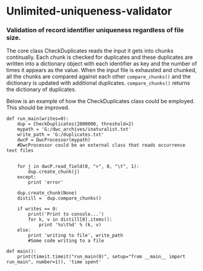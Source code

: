 # Unlimited-uniqueness-validator
### Validation of record identifier uniqueness regardless of file size.

The core class CheckDuplicates reads the input it gets into chunks continually. Each chunk is checked for duplicates and these duplicates are written into a dictionary object with each identifier as key and the number of times it appears as the value.
When the input file is exhausted and chunked, all the chunks are compared against each other `compare_chunks()` and the dictionary is updated with additional duplicates. `compare_chunks()` returns the dictionary of duplicates.  

Below is an example of how the CheckDuplicates class could be employed. This should be improved.


```
def run_main(writes=0):
    dup = CheckDuplicates(2000000, threshold=2)
    mypath = 'G:/dwc_archives/inaturalist.txt'
    write_path = 'G:/duplicates.txt'
    dwcP = DwcProcessor(mypath)
    #DwcProcessor could be an external class that reads occurrence text files

    
    for j in dwcP.read_field(0, ">", 0, "\t", 1):        
        dup.create_chunk(j)
    except:
        print 'error'
	
    dup.create_chunk(None)
    distill =  dup.compare_chunks()

    if writes == 0:
        print('Print to console...')
        for k, v in distill[0].items():
            print '%s\t%d' % (k, v)
    else:
        print 'writing to file', write_path
        #Some code writing to a file
		
def main():
    print(timeit.timeit("run_main(0)", setup="from __main__ import run_main", number=1)), 'time spent'
```
